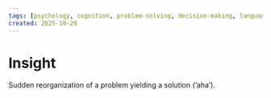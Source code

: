 ```yaml
---
tags: [psychology, cognition, problem-solving, decision-making, language, intelligence, testing, heuristics, bias]
created: 2025-10-20
---
```

# Insight

Sudden reorganization of a problem yielding a solution (‘aha’).
